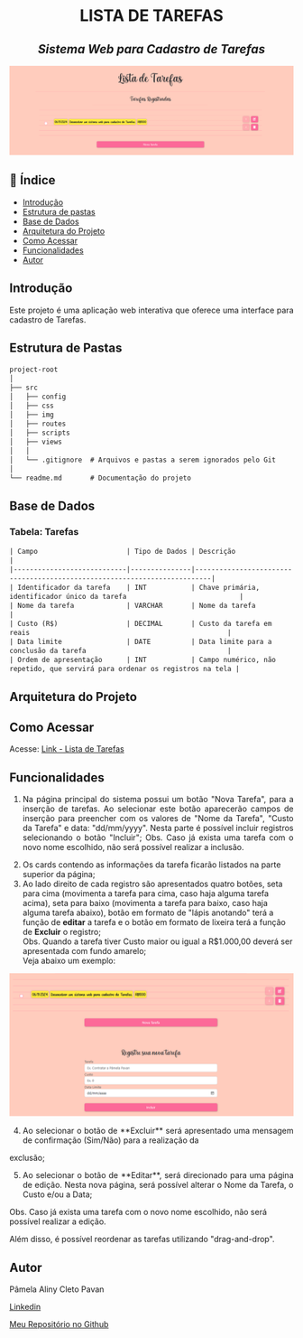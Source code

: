 <h1 align="center"> LISTA DE TAREFAS</h1>


<h2 align="center"> <i>Sistema Web para Cadastro de Tarefas</i></h2>


![img|Lista_de_Tarefas](src/img/img_head.png)

## 📌 Índice
 
- [Introdução](#introdução)
- [Estrutura de pastas](#estrutura-de-pastas)
- [Base de Dados](#base-de-dados)
- [Arquitetura do Projeto](#arquitetura-do-projeto)
- [Como Acessar](#como-acessar)
- [Funcionalidades](#funcionalidades)
- [Autor](#autor)

## Introdução
<p align="justify">
Este projeto é uma aplicação web interativa que oferece uma interface para cadastro de Tarefas.
</p>


## Estrutura de Pastas
```
project-root
│
├── src
│   ├── config
│   ├── css
│   ├── img
│   ├── routes   
│   ├── scripts
│   ├── views
│   │
│   └── .gitignore  # Arquivos e pastas a serem ignorados pelo Git
│
└── readme.md       # Documentação do projeto

```

## Base de Dados

### Tabela: Tarefas
```
| Campo                      | Tipo de Dados | Descrição                                                                 |
|----------------------------|---------------|--------------------------------------------------------------------------|
| Identificador da tarefa    | INT           | Chave primária, identificador único da tarefa                            |
| Nome da tarefa             | VARCHAR       | Nome da tarefa                                                           |
| Custo (R$)                 | DECIMAL       | Custo da tarefa em reais                                                 |
| Data limite                | DATE          | Data limite para a conclusão da tarefa                                   |
| Ordem de apresentação      | INT           | Campo numérico, não repetido, que servirá para ordenar os registros na tela |

```

## Arquitetura do Projeto

## Como Acessar
Acesse: [Link - Lista de Tarefas](https://listatarefa-pamela-pavan.up.railway.app/)

## Funcionalidades
1) <p align="justify">Na página principal do sistema possui um botão "Nova Tarefa", para a inserção de tarefas. Ao selecionar este botão aparecerão campos de inserção para preencher com os valores de "Nome da Tarefa", "Custo da Tarefa" e data: "dd/mm/yyyy". Nesta parte é possível incluir registros selecionando o botão "Incluir";  
   Obs. Caso já exista uma tarefa com o novo nome escolhido, não será possível realizar a inclusão.  
3) Os cards contendo as informações da tarefa ficarão listados na parte superior da página;
4) Ao lado direito de cada registro são apresentados quatro botões, seta para cima (movimenta a tarefa para cima, caso haja alguma tarefa acima), seta para baixo (movimenta a tarefa para baixo, caso haja alguma tarefa abaixo), botão em formato de "lápis anotando" terá a função de **editar** a tarefa e o botão em formato de lixeira terá a função de **Excluir** o registro;  
Obs. Quando a tarefa tiver Custo maior ou igual a R$1.000,00 deverá ser apresentada com fundo amarelo;  
Veja abaixo um exemplo: </p> 

![img|Tarefas](src/img/image.png)

4) <p align="justify"> Ao selecionar o botão de **Excluir** será apresentado uma mensagem de confirmação (Sim/Não) para a realização da
exclusão; </p>  

5) <p align="justify"> Ao selecionar o botão de **Editar**, será direcionado para uma página de edição. Nesta nova página, será possível alterar o Nome da Tarefa, o Custo e/ou a Data; </p>
Obs. Caso já exista uma tarefa com o novo nome escolhido, não será possível realizar a edição.  
<p align="justify">
Além disso, é possível reordenar as tarefas utilizando "drag-and-drop".  
</p>

## Autor

Pâmela Aliny Cleto Pavan  

[Linkedin](https://www.linkedin.com/in/pâmela-pavan-607693190/)

[Meu Repositório no Github](https://github.com/PamelaPavan)




